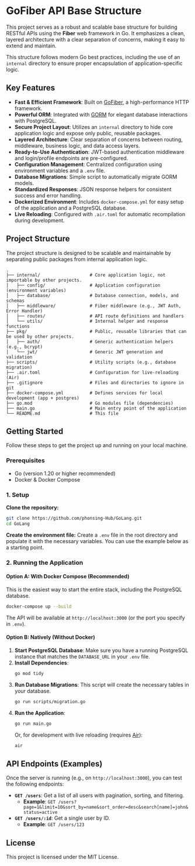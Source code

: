 # GoFiber API Base Structure

This project serves as a robust and scalable base structure for building RESTful APIs using the **Fiber** web framework in Go. It emphasizes a clean, layered architecture with a clear separation of concerns, making it easy to extend and maintain.

This structure follows modern Go best practices, including the use of an `internal` directory to ensure proper encapsulation of application-specific logic.

## Key Features

  * **Fast & Efficient Framework**: Built on [GoFiber](https://gofiber.io/), a high-performance HTTP framework.
  * **Powerful ORM**: Integrated with [GORM](https://gorm.io/) for elegant database interactions with PostgreSQL.
  * **Secure Project Layout**: Utilizes an `internal` directory to hide core application logic and expose only public, reusable packages.
  * **Layered Architecture**: Clear separation of concerns between routing, middleware, business logic, and data access layers.
  * **Ready-to-Use Authentication**: JWT-based authentication middleware and login/profile endpoints are pre-configured.
  * **Configuration Management**: Centralized configuration using environment variables and a `.env` file.
  * **Database Migrations**: Simple script to automatically migrate GORM models.
  * **Standardized Responses**: JSON response helpers for consistent success and error handling.
  * **Dockerized Environment**: Includes `docker-compose.yml` for easy setup of the application and a PostgreSQL database.
  * **Live Reloading**: Configured with `.air.toml` for automatic recompilation during development.

## Project Structure

The project structure is designed to be scalable and maintainable by separating public packages from internal application logic.

```
.
├── internal/                   # Core application logic, not importable by other projects.
│   ├── config/                 # Application configuration (environment variables)
│   ├── database/               # Database connection, models, and schemas
│   ├── middleware/             # Fiber middleware (e.g., JWT Auth, Error Handler)
│   ├── routes/                 # API route definitions and handlers
│   └── utils/                  # Internal helper and response functions
├── pkg/                        # Public, reusable libraries that can be used by other projects.
│   ├── auth/                   # Generic authentication helpers (e.g., bcrypt)
│   └── jwt/                    # Generic JWT generation and validation
├── scripts/                    # Utility scripts (e.g., database migration)
├── .air.toml                   # Configuration for live-reloading (Air)
├── .gitignore                  # Files and directories to ignore in git
├── docker-compose.yml          # Defines services for local development (app + postgres)
├── go.mod                      # Go modules file (dependencies)
├── main.go                     # Main entry point of the application
└── README.md                   # This file
```

## Getting Started

Follow these steps to get the project up and running on your local machine.

### Prerequisites

  * Go (version 1.20 or higher recommended)
  * Docker & Docker Compose

### 1\. Setup

**Clone the repository:**

```bash
git clone https://github.com/phonsing-Hub/GoLang.git
cd GoLang
```

**Create the environment file:**
Create a `.env` file in the root directory and populate it with the necessary variables. You can use the example below as a starting point.

### 2\. Running the Application

#### Option A: With Docker Compose (Recommended)

This is the easiest way to start the entire stack, including the PostgreSQL database.

```bash
docker-compose up --build
```

The API will be available at `http://localhost:3000` (or the port you specify in `.env`).

#### Option B: Natively (Without Docker)

1.  **Start PostgreSQL Database**: Make sure you have a running PostgreSQL instance that matches the `DATABASE_URL` in your `.env` file.
2.  **Install Dependencies**:
    ```bash
    go mod tidy
    ```
3.  **Run Database Migrations**: This script will create the necessary tables in your database.
    ```bash
    go run scripts/migration.go
    ```
4.  **Run the Application**:
    ```bash
    go run main.go
    ```
    Or, for development with live reloading (requires [Air](https://github.com/cosmtrek/air)):
    ```bash
    air
    ```



## API Endpoints (Examples)

Once the server is running (e.g., on `http://localhost:3000`), you can test the following endpoints:


  * **`GET /users`**: Get a list of all users with pagination, sorting, and filtering.
      * **Example**: `GET /users?page=1&limit=10&sort_by=name&sort_order=desc&search[name]=john&status=active`
  * **`GET /users/:id`**: Get a single user by ID.
      * **Example**: `GET /users/123`



## License

This project is licensed under the MIT License.